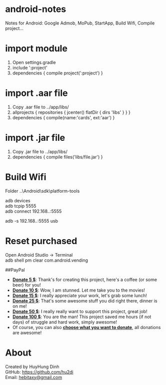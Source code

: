 # android-notes
Notes for Android: Google Admob, MoPub, StartApp, Build Wifi, Compile project... 

# import module
1. Open settings.gradle
2. include ':project'
3. dependencies {
    compile project(':project')
   }
   
# import .aar file
1. Copy .aar file to ../app/libs/
2. allprojects {
   repositories {
      jcenter()
      flatDir {
        dirs 'libs'
      }
   }
}
3. dependencies {
    compile(name:'cards', ext:'aar')
   }

# import .jar file
1. Copy .jar file to ../app/libs/
2. dependencies {
    compile files('libs/file.jar')
   }
   
# Build Wifi
Folder ..\Android\sdk\platform-tools<br>

adb devices<br>
adb tcpip 5555<br>
adb connect 192.168.*.*:5555<br>

adb -s 192.168.*.*:5555 usb

# Reset purchased
Open Android Studio -> Terminal<br>
adb shell pm clear com.android.vending


##PayPal
 - [**Donate 5 $**](https://www.paypal.me/hungdh/5usd): Thank's for creating this project, here's a coffee (or some beer) for you!
 - [**Donate 10 $**](https://www.paypal.me/hungdh/10usd): Wow, I am stunned. Let me take you to the movies!
 - [**Donate 15 $**](https://www.paypal.me/hungdh/15usd): I really appreciate your work, let's grab some lunch! 
 - [**Donate 25 $**](https://www.paypal.me/hungdh/25usd): That's some awesome stuff you did right there, dinner is on me!
 - [**Donate 50 $**](https://www.paypal.me/hungdh/50usd): I really really want to support this project, great job!
 - [**Donate 100 $**](https://www.paypal.me/hungdh/100usd): You are the man! This project saved me hours (if not days) of struggle and hard work, simply awesome!
 - Of course, you can also [**choose what you want to donate**](https://www.paypal.me/hungdh), all donations are awesome!
 
# About
Created by HuyHung Dinh<br>
GitHub: https://github.com/hu2di<br>
Email: hebitaxy@gmail.com
